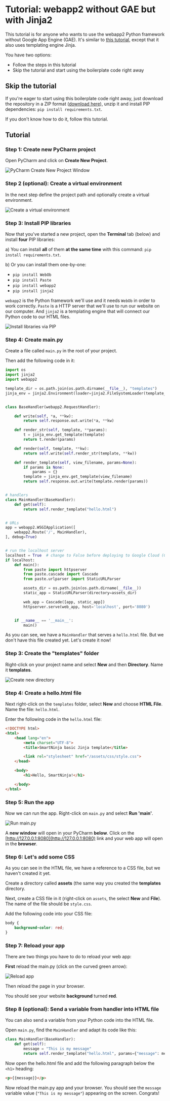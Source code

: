 # Tutorial: webapp2 without GAE but with Jinja2

This tutorial is for anyone who wants to use the webapp2 Python framework without Google App Engine (GAE). It's similar to [this tutorial](https://github.com/smartninja/webapp2-no-gae-basic), except that it also uses templating engine Jinja.

You have two options:

- Follow the steps in this tutorial
- Skip the tutorial and start using the boilerplate code right away

## Skip the tutorial

If you're eager to start using this boilerplate code right away, just download the repository in a ZIP format ([download here](https://github.com/smartninja/webapp2-no-gae-jinja/archive/master.zip)), unzip it and install PIP dependencies: `pip install requirements.txt`.

If you don't know how to do it, follow this tutorial.

## Tutorial

### Step 1: Create new PyCharm project

Open PyCharm and click on **Create New Project**.

![PyCharm Create New Project Window](https://storage.googleapis.com/smartninja/pycharm-create-new-project-1543538360.png)

### Step 2 (optional): Create a virtual environment

In the next step define the project path and optionally create a virtual environment.

![Create a virtual environment](https://storage.googleapis.com/smartninja/pycharm-venv-path-1543538516.png)

### Step 3: Install PIP libraries

Now that you've started a new project, open the **Terminal** tab (below) and install **four** PIP libraries:

a) You can install **all** of them **at the same time** with this command: `pip install requirements.txt`.

b) Or you can install them one-by-one:

- `pip install WebOb`
- `pip install Paste`
- `pip install webapp2`
- `pip install jinja2`

`webapp2` is the Python framework we'll use and it needs `WebOb` in order to work correctly. `Paste` is a HTTP server that we'll use to run our website on our computer. And `jinja2` is a templating engine that will connect our Python code to our HTML files.

![Install libraries via PIP](https://storage.googleapis.com/smartninja/install-pip-libs-1543538743.png)

### Step 4: Create main.py

Create a file called `main.py` in the root of your project.

Then add the following code in it:

``` python
import os
import jinja2
import webapp2

template_dir = os.path.join(os.path.dirname(__file__), "templates")
jinja_env = jinja2.Environment(loader=jinja2.FileSystemLoader(template_dir), autoescape=False)


class BaseHandler(webapp2.RequestHandler):

    def write(self, *a, **kw):
        return self.response.out.write(*a, **kw)

    def render_str(self, template, **params):
        t = jinja_env.get_template(template)
        return t.render(params)

    def render(self, template, **kw):
        return self.write(self.render_str(template, **kw))

    def render_template(self, view_filename, params=None):
        if params is None:
            params = {}
        template = jinja_env.get_template(view_filename)
        return self.response.out.write(template.render(params))


# handlers
class MainHandler(BaseHandler):
    def get(self):
        return self.render_template("hello.html")


# URLs
app = webapp2.WSGIApplication([
    webapp2.Route('/', MainHandler),
], debug=True)


# run the localhost server
localhost = True  # change to False before deploying to Google Cloud (GAE)
if localhost:
    def main():
        from paste import httpserver
        from paste.cascade import Cascade
        from paste.urlparser import StaticURLParser

        assets_dir = os.path.join(os.path.dirname(__file__))
        static_app = StaticURLParser(directory=assets_dir)

        web_app = Cascade([app, static_app])
        httpserver.serve(web_app, host='localhost', port='8080')


    if __name__ == '__main__':
        main()
```

As you can see, we have a `MainHandler` that serves a `hello.html` file. But we don't have this file created yet. Let's create it now!

### Step 3: Create the "templates" folder

Right-click on your project name and select **New** and then **Directory**. Name it **templates**.

![Create new directory](https://storage.googleapis.com/smartninja/create-new-directory-1543593248.png)

### Step 4: Create a hello.html file

Next right-click on the `templates` folder, select **New** and choose **HTML File**. Name the file: `hello.html`.

Enter the following code in the `hello.html` file:

``` html
<!DOCTYPE html>
<html>
	<head lang="en">
	    <meta charset="UTF-8">
	    <title>SmartNinja basic Jinja template</title>

	    <link rel="stylesheet" href="/assets/css/style.css">
	</head>

	<body>
	    <h1>Hello, SmartNinja!</h1>

	</body>
</html>
```

### Step 5: Run the app

Now we can run the app. Right-click on `main.py` and select **Run 'main'**.

![Run main.py](https://storage.googleapis.com/smartninja/run-main-pycharm-1543538963.png)

A **new window** will open in your PyCharm **below**. Click on the [http://127.0.0.1:8080](http://127.0.0.1:8080) link and your
web app will open in the **browser**.

### Step 6: Let's add some CSS

As you can see in the HTML file, we have a reference to a CSS file, but we haven't created it yet.

Create a directory called **assets** (the same way you created the **templates** directory.

Next, create a CSS file in it (right-click on `assets`, the select **New** and **File**). The name of the file should be `style.css`.

Add the following code into your CSS file:

``` css
body {
    background-color: red;
}
```

### Step 7: Reload your app

There are two things you have to do to reload your web app:

**First** reload the main.py (click on the curved green arrow):

![Reload app](https://storage.googleapis.com/smartninja/pycharm-reload-app-1543539316.png)

Then reload the page in your browser.

You should see your website **background** turned **red**.

### Step 8 (optional): Send a variable from handler into HTML file

You can also send a variable from your Python code into the HTML file.

Open `main.py`, find the `MainHandler` and adapt its code like this:

``` python
class MainHandler(BaseHandler):
    def get(self):
        message = "This is my message"
        return self.render_template("hello.html", params={"message": message})
```

Now open the hello.html file and add the following paragraph below the `<h1>` heading:

``` html
<p>{{message}}</p>
```

Now reload the main.py app and your browser. You should see the `message` variable value (`"This is my message"`) appearing on the screen. Congrats!
